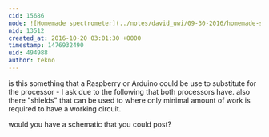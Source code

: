 ```yaml
---
cid: 15686
node: ![Homemade spectrometer](../notes/david_uwi/09-30-2016/homemade-spectrometer)
nid: 13512
created_at: 2016-10-20 03:01:30 +0000
timestamp: 1476932490
uid: 494988
author: tekno
---
```


is this something that a Raspberry or Arduino could be use to substitute for the processor - I ask due to the following that both processors have. also there "shields" that can be used to where only minimal amount of work is required to have a working circuit. 

would you have a schematic that you could post?  